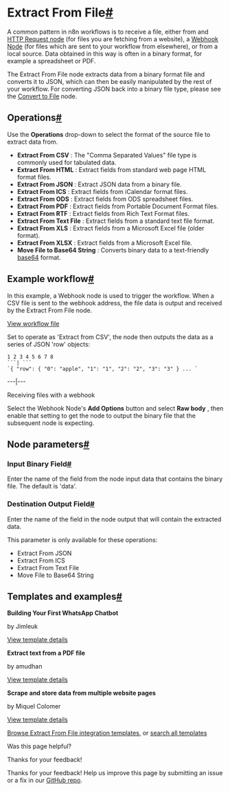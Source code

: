 [ ](https://github.com/n8n-io/n8n-docs/edit/main/docs/integrations/builtin/core-nodes/n8n-nodes-base.extractfromfile.md "Edit this page")

# Extract From File[#](#extract-from-file "Permanent link")

A common pattern in n8n workflows is to receive a file, either from and [HTTP Request node](../n8n-nodes-base.httprequest/) (for files you are fetching from a website), a [Webhook Node](../n8n-nodes-base.webhook/) (for files which are sent to your workflow from elsewhere), or from a local source. Data obtained in this way is often in a binary format, for example a spreadsheet or PDF.

The Extract From File node extracts data from a binary format file and converts it to JSON, which can then be easily manipulated by the rest of your workflow. For converting JSON back into a binary file type, please see the [Convert to File](../n8n-nodes-base.converttofile/) node.

## Operations[#](#operations "Permanent link")

Use the **Operations** drop-down to select the format of the source file to extract data from.

  * **Extract From CSV** : The "Comma Separated Values" file type is commonly used for tabulated data.
  * **Extract From HTML** : Extract fields from standard web page HTML format files.
  * **Extract From JSON** : Extract JSON data from a binary file.
  * **Extract From ICS** : Extract fields from iCalendar format files.
  * **Extract From ODS** : Extract fields from ODS spreadsheet files.
  * **Extract From PDF** : Extract fields from Portable Document Format files.
  * **Extract From RTF** : Extract fields from Rich Text Format files.
  * **Extract From Text File** : Extract fields from a standard text file format.
  * **Extract From XLS** : Extract fields from a Microsoft Excel file (older format).
  * **Extract From XLSX** : Extract fields from a Microsoft Excel file.
  * **Move File to Base64 String** : Converts binary data to a text-friendly [base64](https://datatracker.ietf.org/doc/html/rfc4648#section-4) format.



## Example workflow[#](#example-workflow "Permanent link")

In this example, a Webhook node is used to trigger the workflow. When a CSV file is sent to the webhook address, the file data is output and received by the Extract From File node.

[View workflow file](/_workflows/integrations/builtin/core-nodes/n8n-nodes-base.extractfromfile/webhook-example.json)

Set to operate as 'Extract from CSV', the node then outputs the data as a series of JSON 'row' objects:

```
1 2 3 4 5 6 7 8
```| ```
`{ "row": { "0": "apple", "1": "1", "2": "2", "3": "3" } ... `
```  
---|---  
  
Receiving files with a webhook

Select the Webhook Node's **Add Options** button and select **Raw body** , then enable that setting to get the node to output the binary file that the subsequent node is expecting.

## Node parameters[#](#node-parameters "Permanent link")

### Input Binary Field[#](#input-binary-field "Permanent link")

Enter the name of the field from the node input data that contains the binary file. The default is 'data'.

### Destination Output Field[#](#destination-output-field "Permanent link")

Enter the name of the field in the node output that will contain the extracted data.

This parameter is only available for these operations:

  * Extract From JSON
  * Extract From ICS
  * Extract From Text File
  * Move File to Base64 String



## Templates and examples[#](#templates-and-examples "Permanent link")

**Building Your First WhatsApp Chatbot**

by Jimleuk

[View template details](https://n8n.io/workflows/2465-building-your-first-whatsapp-chatbot/)

**Extract text from a PDF file**

by amudhan

[View template details](https://n8n.io/workflows/585-extract-text-from-a-pdf-file/)

**Scrape and store data from multiple website pages**

by Miquel Colomer

[View template details](https://n8n.io/workflows/1073-scrape-and-store-data-from-multiple-website-pages/)

[Browse Extract From File integration templates](https://n8n.io/integrations/extract-from-file/), or [search all templates](https://n8n.io/workflows/)

Was this page helpful? 

Thanks for your feedback! 

Thanks for your feedback! Help us improve this page by submitting an issue or a fix in our [GitHub repo](https://github.com/n8n-io/n8n-docs). 
